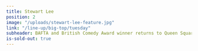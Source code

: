 ```yaml
---
title: Stewart Lee
position: 2
image: "/uploads/stewart-lee-feature.jpg"
link: "/line-up/big-top/tuesday"
subheader: BAFTA and British Comedy Award winner returns to Queen Square
is-sold-out: true
---
```


